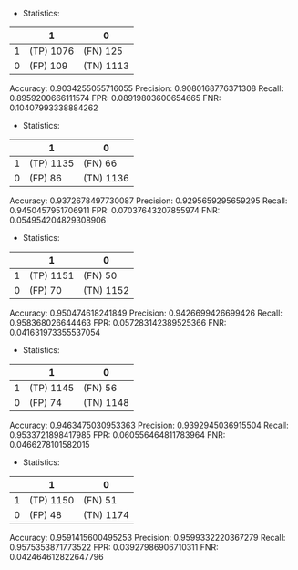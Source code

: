 * Statistics: 

|          |    1     |    0     |
|----------|----------|----------|
|    1     |(TP) 1076 | (FN) 125 |
|    0     | (FP) 109 |(TN) 1113 |
Accuracy: 0.9034255055716055
Precision: 0.9080168776371308
Recall: 0.8959200666111574
FPR: 0.08919803600654665
FNR: 0.10407993338884262
* Statistics: 

|          |    1     |    0     |
|----------|----------|----------|
|    1     |(TP) 1135 | (FN) 66  |
|    0     | (FP) 86  |(TN) 1136 |
Accuracy: 0.9372678497730087
Precision: 0.9295659295659295
Recall: 0.9450457951706911
FPR: 0.07037643207855974
FNR: 0.054954204829308906
* Statistics: 

|          |    1     |    0     |
|----------|----------|----------|
|    1     |(TP) 1151 | (FN) 50  |
|    0     | (FP) 70  |(TN) 1152 |
Accuracy: 0.950474618241849
Precision: 0.9426699426699426
Recall: 0.958368026644463
FPR: 0.057283142389525366
FNR: 0.041631973355537054
* Statistics: 

|          |    1     |    0     |
|----------|----------|----------|
|    1     |(TP) 1145 | (FN) 56  |
|    0     | (FP) 74  |(TN) 1148 |
Accuracy: 0.9463475030953363
Precision: 0.9392945036915504
Recall: 0.9533721898417985
FPR: 0.060556464811783964
FNR: 0.0466278101582015
* Statistics: 

|          |    1     |    0     |
|----------|----------|----------|
|    1     |(TP) 1150 | (FN) 51  |
|    0     | (FP) 48  |(TN) 1174 |
Accuracy: 0.9591415600495253
Precision: 0.9599332220367279
Recall: 0.9575353871773522
FPR: 0.03927986906710311
FNR: 0.042464612822647796